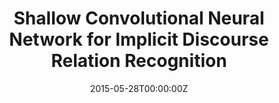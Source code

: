 ---
title: "Shallow Convolutional Neural Network for Implicit Discourse Relation Recognition"
authors:
- Biao Zhang
- Jinsong Su
- Deyi Xiong
- Yaojie Lu
- Hong Duan
- Junfeng Yao
author_notes:
- 
- "通讯作者"
- 
- 
- 
- 
date: "2015-05-28T00:00:00Z"
publishDate: "2025-05-28T13:12:32+00:00"
publication_types: [文本机器翻译]
publication: "**In Proc. of EMNLP 2015**. short paper"
---